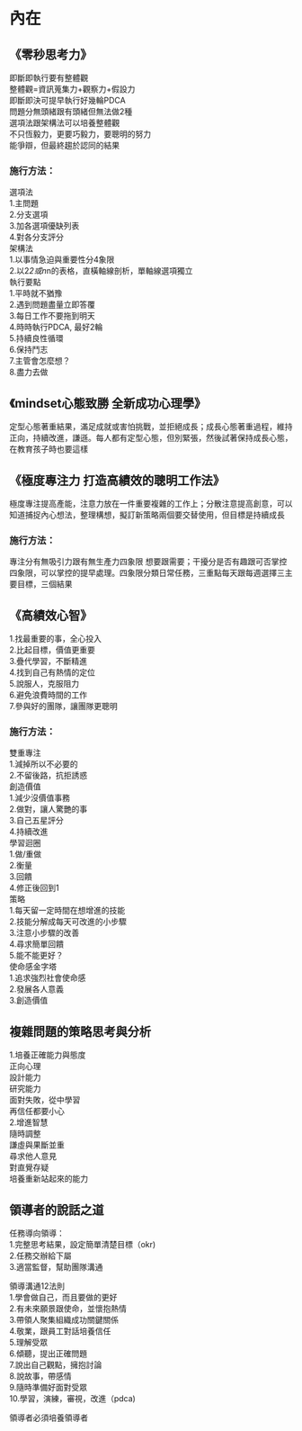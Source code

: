 # 內在
## 《零秒思考力》
即斷即執行要有整體觀  
整體觀=資訊蒐集力+觀察力+假設力   
即斷即決可提早執行好幾輪PDCA  
問題分無頭緒跟有頭緒但無法做2種  
選項法跟架構法可以培養整體觀  
不只恆毅力，更要巧毅力，要聰明的努力  
能爭辯，但最終趨於認同的結果  
### 施行方法：  
選項法  
1.主問題  
2.分支選項  
3.加各選項優缺列表  
4.對各分支評分  
架構法  
1.以事情急迫與重要性分4象限   
2.以2*2或n*n的表格，直橫軸線剖析，單軸線選項獨立  
執行要點  
1.平時就不猶豫  
2.遇到問題盡量立即答覆  
3.每日工作不要拖到明天  
4.時時執行PDCA, 最好2輪  
5.持續良性循環  
6.保持鬥志  
7.主管會怎麼想？  
8.盡力去做  
## 《mindset心態致勝 全新成功心理學》  
定型心態著重結果，滿足成就或害怕挑戰，並拒絕成長；成長心態著重過程，維持正向，持續改進，謙遜。每人都有定型心態，但別緊張，然後試著保持成長心態，在教育孩子時也要這樣
## 《極度專注力 打造高績效的聰明工作法》
極度專注提高產能，注意力放在一件重要複雜的工作上；分散注意提高創意，可以知道捕捉內心想法，整理構想，擬訂新策略兩個要交替使用，但目標是持續成長
### 施行方法：  
專注分有無吸引力跟有無生產力四象限 想要跟需要；干擾分是否有趣跟可否掌控四象限，可以掌控的提早處理。四象限分類日常任務，三重點每天跟每週選擇三主要目標，三個結果  
## 《高績效心智》
1.找最重要的事，全心投入  
2.比起目標，價值更重要  
3.疊代學習，不斷精進  
4.找到自己有熱情的定位  
5.說服人，克服阻力  
6.避免浪費時間的工作  
7.參與好的團隊，讓團隊更聰明  
### 施行方法：  
雙重專注  
1.減掉所以不必要的  
2.不留後路，抗拒誘惑  
創造價值  
1.減少沒價值事務  
2.做對，讓人驚艷的事  
3.自己五星評分  
4.持續改進  
學習迴圈  
1.做/重做  
2.衡量  
3.回饋  
4.修正後回到1  
策略  
1.每天留一定時間在想增進的技能  
2.技能分解成每天可改進的小步驟  
3.注意小步驟的改善  
4.尋求簡單回饋  
5.能不能更好？  
使命感金字塔  
1.追求強烈社會使命感  
2.發展各人意義  
3.創造價值  

## 複雜問題的策略思考與分析
1.培養正確能力與態度  
正向心理  
設計能力  
研究能力  
面對失敗，從中學習  
再信任都要小心  
2.增進智慧  
隨時調整  
謙虛與果斷並重  
尋求他人意見  
對直覺存疑  
培養重新站起來的能力  

## 領導者的說話之道
任務導向領導：  
1.完整思考結果，設定簡單清楚目標（okr)  
2.任務交辦給下屬  
3.適當監督，幫助團隊溝通  

領導溝通12法則  
1.學會做自己，而且要做的更好  
2.有未來願景跟使命，並懷抱熱情  
3.帶領人聚集組織成功關鍵關係  
4.敬業，跟員工對話培養信任  
5.理解受眾  
6.傾聽，提出正確問題  
7.說出自己觀點，擁抱討論  
8.說故事，帶感情  
9.隨時準備好面對受眾  
10.學習，演練，審視，改進（pdca)  

領導者必須培養領導者  
